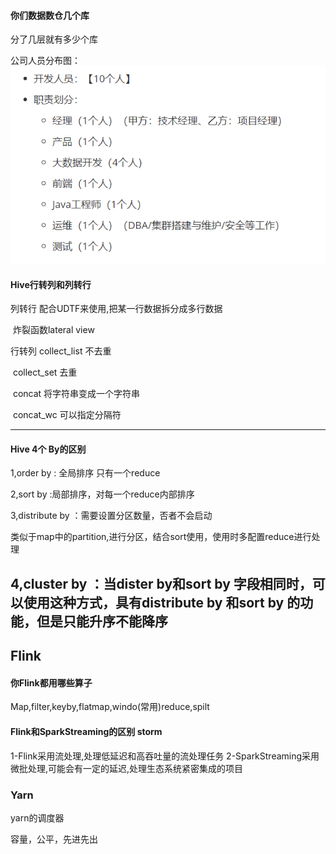 #### 你们数据数仓几个库

分了几层就有多少个库 

公司人员分布图：
![img.png](img.png)

#### Hive行转列和列转行

列转行 配合UDTF来使用,把某一行数据拆分成多行数据

​             炸裂函数lateral view

行转列  collect_list 不去重

​              collect_set 去重

​              concat 将字符串变成一个字符串

​              concat_wc 可以指定分隔符


------------------------------------------
#### Hive 4个 By的区别

1,order by : 全局排序 只有一个reduce

2,sort by  :局部排序，对每一个reduce内部排序

3,distribute by ：需要设置分区数量，否者不会启动

​                           类似于map中的partition,进行分区，结合sort使用，使用时多配置reduce进行处理

4,cluster by  ：当dister by和sort by 字段相同时，可以使用这种方式，具有distribute by 和sort by 的功能，但是只能升序不能降序
-------------------------------

## Flink

#### 你Flink都用哪些算子

Map,filter,keyby,flatmap,windo(常用)reduce,spilt

#### Flink和SparkStreaming的区别 storm

1-Flink采用流处理,处理低延迟和高吞吐量的流处理任务
2-SparkStreaming采用微批处理,可能会有一定的延迟,处理生态系统紧密集成的项目



### Yarn

yarn的调度器

容量，公平，先进先出
